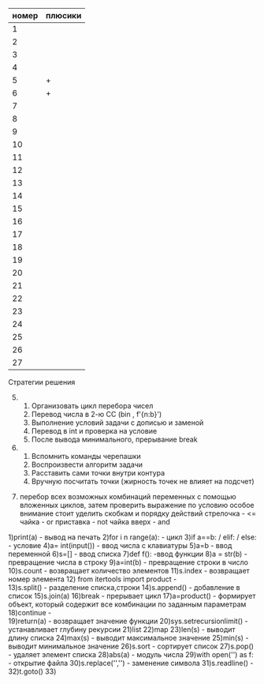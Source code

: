 | номер | плюсики |
| ------ | ------ |
| 1 |  |
| 2 |  |
| 3 |  |
| 4 |  |
| 5 | + |
| 6 | + |
| 7 |  |
| 8 |  |
| 9 |  |
| 10 |  |
| 11 |  |
| 12 |  |
| 13 |  |
| 14 |  |
| 15 |  |
| 16 |  |
| 17 |  |
| 18 |  |
| 19 |  |
| 20 |  |
| 21 |  |
| 22 |  |
| 23 |  |
| 24 |  |
| 25 |  |
| 26 |  |
| 27 |  |

Стратегии решения

5) 1. Организовать цикл перебора чисел 
   2. Перевод числа в 2-ю СС (bin , f'{n:b}') 
   3. Выполнение условий задачи с дописью и заменой 
   4. Перевод в int и проверка на условие 
   5. После вывода минимального, прерывание break 

6) 1. Вспомнить команды черепашки
   2. Воспроизвести алгоритм задачи
   3. Расставить сами точки внутри контура
   4. Вручную посчитать точки (жирность точек не влияет на подсчет)
2) перебор всех возможных комбинаций переменных  с помощью вложенных циклов, затем проверить выражение по условию
особое внимание стоит уделить скобкам и порядку действий
стрелочка - <=
чайка - or
приставка - not
чайка вверх - and


1)print(a) - вывод на печать 
2)for i n range(a): - цикл 
3)if a==b: / elif: / else: - условие 
4)a= int(input()) - ввод числа с клавиатуры 
5)a=b - ввод переменной 
6)s=[] - ввод списка 
7)def f(): -ввод функции 
8)a = str(b) - превращение числа в строку 
9)a=int(b) - превращение строки  в число 
10)s.count - возвращает количество элементов 
11)s.index - возвращает номер элемента 
12) from itertools import product -  
13)s.split() - разделение списка,строки 
14)s.append() - добавление в список 
15)s.join(a) 
16)break - прерывает цикл 
17)a=product() - формирует объект, который содержит все комбинации по заданным параметрам 
18)continue -  
19)return(a) - возвращает значение функции 
20)sys.setrecursionlimit() - устанавливает глубину рекурсии 
21)list 
22)map 
23)len(s) - выводит длину списка 
24)max(s) - выводит максимальное значение 
25)min(s) - выводит минимальное значение 
26)s.sort - сортирует список 
27)s.pop() - удаляет элемент списка 
28)abs(a) - модуль числа 
29)with open('') as f: - открытие файла 
30)s.replace('','') - заменение символа 
31)s.readline() -  
32)t.goto() 
33)
